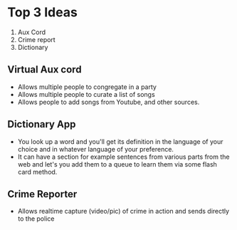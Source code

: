 # Top 3 Ideas
1. Aux Cord
2. Crime report
3. Dictionary


## Virtual Aux cord
- Allows multiple people to congregate in a party
- Allows multiple people to curate a list of songs 
- Allows people to add songs from Youtube, and other sources.


## Dictionary App
-  You look up a word and you'll get its definition in the language of your choice and in whatever language of your preference.
-  It can have a section for example sentences from various parts from the web and let's you add them to a queue to learn them via some flash card method.


## Crime Reporter
- Allows realtime capture (video/pic) of crime in action and sends directly to the police
